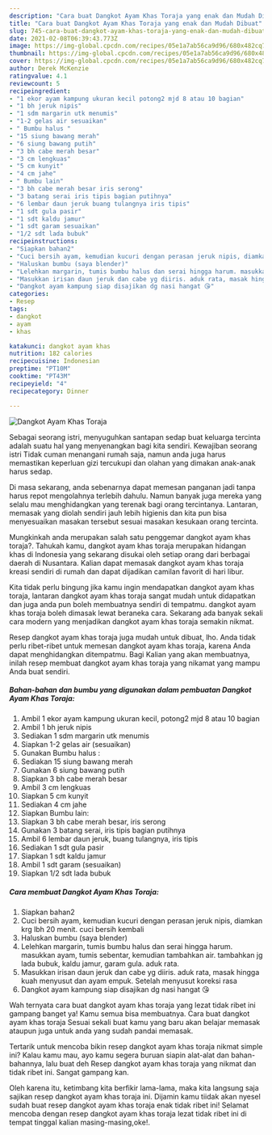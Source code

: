 ```yaml
---
description: "Cara buat Dangkot Ayam Khas Toraja yang enak dan Mudah Dibuat"
title: "Cara buat Dangkot Ayam Khas Toraja yang enak dan Mudah Dibuat"
slug: 745-cara-buat-dangkot-ayam-khas-toraja-yang-enak-dan-mudah-dibuat
date: 2021-02-08T06:39:43.773Z
image: https://img-global.cpcdn.com/recipes/05e1a7ab56ca9d96/680x482cq70/dangkot-ayam-khas-toraja-foto-resep-utama.jpg
thumbnail: https://img-global.cpcdn.com/recipes/05e1a7ab56ca9d96/680x482cq70/dangkot-ayam-khas-toraja-foto-resep-utama.jpg
cover: https://img-global.cpcdn.com/recipes/05e1a7ab56ca9d96/680x482cq70/dangkot-ayam-khas-toraja-foto-resep-utama.jpg
author: Derek McKenzie
ratingvalue: 4.1
reviewcount: 5
recipeingredient:
- "1 ekor ayam kampung ukuran kecil potong2 mjd 8 atau 10 bagian"
- "1 bh jeruk nipis"
- "1 sdm margarin utk menumis"
- "1-2 gelas air sesuaikan"
- " Bumbu halus "
- "15 siung bawang merah"
- "6 siung bawang putih"
- "3 bh cabe merah besar"
- "3 cm lengkuas"
- "5 cm kunyit"
- "4 cm jahe"
- " Bumbu lain"
- "3 bh cabe merah besar iris serong"
- "3 batang serai iris tipis bagian putihnya"
- "6 lembar daun jeruk buang tulangnya iris tipis"
- "1 sdt gula pasir"
- "1 sdt kaldu jamur"
- "1 sdt garam sesuaikan"
- "1/2 sdt lada bubuk"
recipeinstructions:
- "Siapkan bahan2"
- "Cuci bersih ayam, kemudian kucuri dengan perasan jeruk nipis, diamkan krg lbh 20 menit. cuci bersih kembali"
- "Haluskan bumbu (saya blender)"
- "Lelehkan margarin, tumis bumbu halus dan serai hingga harum. masukkan ayam, tumis sebentar, kemudian tambahkan air. tambahkan jg lada bubuk, kaldu jamur, garam gula. aduk rata."
- "Masukkan irisan daun jeruk dan cabe yg diiris. aduk rata, masak hingga kuah menyusut dan ayam empuk. Setelah menyusut koreksi rasa"
- "Dangkot ayam kampung siap disajikan dg nasi hangat 😘"
categories:
- Resep
tags:
- dangkot
- ayam
- khas

katakunci: dangkot ayam khas 
nutrition: 182 calories
recipecuisine: Indonesian
preptime: "PT10M"
cooktime: "PT43M"
recipeyield: "4"
recipecategory: Dinner

---
```



![Dangkot Ayam Khas Toraja](https://img-global.cpcdn.com/recipes/05e1a7ab56ca9d96/680x482cq70/dangkot-ayam-khas-toraja-foto-resep-utama.jpg)

Sebagai seorang istri, menyuguhkan santapan sedap buat keluarga tercinta adalah suatu hal yang menyenangkan bagi kita sendiri. Kewajiban seorang istri Tidak cuman menangani rumah saja, namun anda juga harus memastikan keperluan gizi tercukupi dan olahan yang dimakan anak-anak harus sedap.

Di masa  sekarang, anda sebenarnya dapat memesan panganan jadi tanpa harus repot mengolahnya terlebih dahulu. Namun banyak juga mereka yang selalu mau menghidangkan yang terenak bagi orang tercintanya. Lantaran, memasak yang diolah sendiri jauh lebih higienis dan kita pun bisa menyesuaikan masakan tersebut sesuai masakan kesukaan orang tercinta. 



Mungkinkah anda merupakan salah satu penggemar dangkot ayam khas toraja?. Tahukah kamu, dangkot ayam khas toraja merupakan hidangan khas di Indonesia yang sekarang disukai oleh setiap orang dari berbagai daerah di Nusantara. Kalian dapat memasak dangkot ayam khas toraja kreasi sendiri di rumah dan dapat dijadikan camilan favorit di hari libur.

Kita tidak perlu bingung jika kamu ingin mendapatkan dangkot ayam khas toraja, lantaran dangkot ayam khas toraja sangat mudah untuk didapatkan dan juga anda pun boleh membuatnya sendiri di tempatmu. dangkot ayam khas toraja boleh dimasak lewat beraneka cara. Sekarang ada banyak sekali cara modern yang menjadikan dangkot ayam khas toraja semakin nikmat.

Resep dangkot ayam khas toraja juga mudah untuk dibuat, lho. Anda tidak perlu ribet-ribet untuk memesan dangkot ayam khas toraja, karena Anda dapat menghidangkan ditempatmu. Bagi Kalian yang akan membuatnya, inilah resep membuat dangkot ayam khas toraja yang nikamat yang mampu Anda buat sendiri.

<!--inarticleads1-->

##### Bahan-bahan dan bumbu yang digunakan dalam pembuatan Dangkot Ayam Khas Toraja:

1. Ambil 1 ekor ayam kampung ukuran kecil, potong2 mjd 8 atau 10 bagian
1. Ambil 1 bh jeruk nipis
1. Sediakan 1 sdm margarin utk menumis
1. Siapkan 1-2 gelas air (sesuaikan)
1. Gunakan  Bumbu halus :
1. Sediakan 15 siung bawang merah
1. Gunakan 6 siung bawang putih
1. Siapkan 3 bh cabe merah besar
1. Ambil 3 cm lengkuas
1. Siapkan 5 cm kunyit
1. Sediakan 4 cm jahe
1. Siapkan  Bumbu lain:
1. Siapkan 3 bh cabe merah besar, iris serong
1. Gunakan 3 batang serai, iris tipis bagian putihnya
1. Ambil 6 lembar daun jeruk, buang tulangnya, iris tipis
1. Sediakan 1 sdt gula pasir
1. Siapkan 1 sdt kaldu jamur
1. Ambil 1 sdt garam (sesuaikan)
1. Siapkan 1/2 sdt lada bubuk




<!--inarticleads2-->

##### Cara membuat Dangkot Ayam Khas Toraja:

1. Siapkan bahan2
1. Cuci bersih ayam, kemudian kucuri dengan perasan jeruk nipis, diamkan krg lbh 20 menit. cuci bersih kembali
1. Haluskan bumbu (saya blender)
1. Lelehkan margarin, tumis bumbu halus dan serai hingga harum. masukkan ayam, tumis sebentar, kemudian tambahkan air. tambahkan jg lada bubuk, kaldu jamur, garam gula. aduk rata.
1. Masukkan irisan daun jeruk dan cabe yg diiris. aduk rata, masak hingga kuah menyusut dan ayam empuk. Setelah menyusut koreksi rasa
1. Dangkot ayam kampung siap disajikan dg nasi hangat 😘




Wah ternyata cara buat dangkot ayam khas toraja yang lezat tidak ribet ini gampang banget ya! Kamu semua bisa membuatnya. Cara buat dangkot ayam khas toraja Sesuai sekali buat kamu yang baru akan belajar memasak ataupun juga untuk anda yang sudah pandai memasak.

Tertarik untuk mencoba bikin resep dangkot ayam khas toraja nikmat simple ini? Kalau kamu mau, ayo kamu segera buruan siapin alat-alat dan bahan-bahannya, lalu buat deh Resep dangkot ayam khas toraja yang nikmat dan tidak ribet ini. Sangat gampang kan. 

Oleh karena itu, ketimbang kita berfikir lama-lama, maka kita langsung saja sajikan resep dangkot ayam khas toraja ini. Dijamin kamu tiidak akan nyesel sudah buat resep dangkot ayam khas toraja enak tidak ribet ini! Selamat mencoba dengan resep dangkot ayam khas toraja lezat tidak ribet ini di tempat tinggal kalian masing-masing,oke!.

